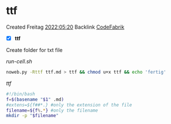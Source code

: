 # ttf
Created Freitag [2022:05:20]()
Backlink [CodeFabrik]()

- [x] **ttf**

Create folder for txt file

*run-cell.sh*
```bash
noweb.py -Rttf ttf.md > ttf && chmod u+x ttf && echo 'fertig'
```

*ttf*
```bash
#!/bin/bash
f=$(basename "$1" .md)
#extens=${f##*.} #only the extension of the file
filename=${f%.*} #only the filename
mkdir -p "$filename"
```

